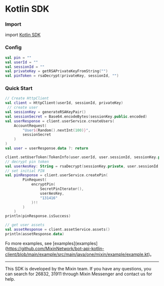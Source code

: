 # Kotlin SDK

### Import

import [Kotlin SDK](https://github.com/MixinNetwork/bot-api-kotlin-client)

### Config
```kotlin
val pin = ""
val userId = ""
val sessionId = ""
val privateKey = getRSAPrivateKeyFromString("")
val pinToken = rsaDecrypt(privateKey, sessionId, "")
```

### Quick Start
```kotlin
// Create HttpClient
val client = HttpClient(userId, sessionId, privateKey)
 // create user
val sessionKey = generateRSAKeyPair()
val sessionSecret = Base64.encodeBytes(sessionKey.public.encoded)
val userResponse = client.userService.createUsers(
    AccountRequest(
        "User${Random().nextInt(100)}",
        sessionSecret
    )
)
val user = userResponse.data ?: return

client.setUserToken(TokenInfo(user.userId, user.sessionId, sessionKey.private))
// decrypt pin token
val userAesKey: String = rsaDecrypt(sessionKey.private, user.sessionId, user.pinToken)
// set initial PIN
val pinResponse = client.userService.createPin(
        PinRequest(
            encryptPin(
                SecretPinIterator(),
                userAesKey,
                "131416"
            )!!
        )
    )
println(pinResponse.isSuccess)

// get user assets
val assetResponse = client.assetService.assets()
println(assetResponse.data)
```
Fo more examples, see [examples](examples](https://github.com/MixinNetwork/bot-api-kotlin-client/blob/main/example/src/main/java/one/mixin/example/example.kt)。

---
This SDK is developed by the Mixin team. If you have any questions, you can search for 26832, 31911 through Mixin Messenger and contact us for help. 